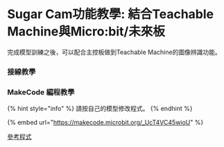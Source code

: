 # Sugar Cam功能教學: 結合Teachable Machine與Micro:bit/未來板

完成模型訓練之後，可以配合主控板做到Teachable Machine的圖像辨識功能。

### 接線教學

### MakeCode 編程教學

{% hint style="info" %}
請按自己的模型修改程式。
{% endhint %}

{% embed url="https://makecode.microbit.org/_UcT4VC45wioU" %}

[參考程式](https://makecode.microbit.org/\_cyb2qz69sA06)

